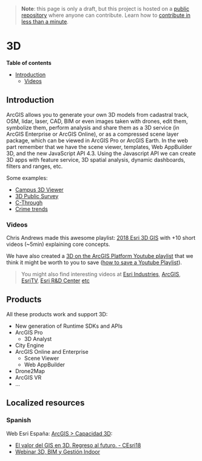 > **Note**: this page is only a draft, but this project is hosted on a [public repository](https://github.com/hhkaos/awesome-arcgis) where anyone can contribute. Learn how to [contribute in less than a minute](https://github.com/hhkaos/awesome-arcgis/blob/master/CONTRIBUTING.md#contributions).

# 3D

<!-- START doctoc generated TOC please keep comment here to allow auto update -->
<!-- DON'T EDIT THIS SECTION, INSTEAD RE-RUN doctoc TO UPDATE -->
**Table of contents**

- [Introduction](#introduction)
  - [Videos](#videos)

<!-- END doctoc generated TOC please keep comment here to allow auto update -->

## Introduction

ArcGIS allows you to generate your own 3D models from cadastral track, OSM, lidar, laser, CAD, BIM or even images taken with drones, edit them, symbolize them, perform analysis and share them as a 3D service (in ArcGIS Enterprise or ArcGIS Online), or as a compressed scene layer package, which can be viewed in ArcGIS Pro or ArcGIS Earth. In the web part remember that we have the scene viewer, templates, Web AppBuilder 3D, and the new JavaScript API 4.3. Using the Javascript API we can create 3D apps with feature service, 3D spatial analysis, dynamic dashboards, filters and ranges, etc.

Some examples:

* [Campus 3D Viewer](http://3dcampus.arcgis.com/EsriCampusViewer2017/)
* [3D Public Survey](http://tryitlive.arcgis.com/3DPublicSurvey/)
* [C-Through](https://www.youtube.com/watch?v=KGClZF3Gcss&feature=youtu.be)
* [Crime trends](http://coolmaps.esri.com/#14)


### Videos

Chris Andrews made this awesome playlist: [2018 Esri 3D GIS](https://www.youtube.com/playlist?list=PLWiaaHW6vXUouu5ycjuEIfKhO615mesjY) with +10 short videos (~5min) explaining core concepts.

We have also created a [3D on the ArcGIS Platform Youtube playlist](https://www.youtube.com/playlist?list=PLahIW2YFPQd4s3rJUwILIM8aAGENsyN9M) that we think it might be worth to you to save ([how to save a Youtube Playlist](../../../assets/SavePlaylist.gif)).

> You might also find interesting videos at [Esri Industries](https://www.youtube.com/channel/UCZTiOg3n0pqUDSatq7mS2PA/search?query="TOPIC"), [ArcGIS](https://www.youtube.com/channel/UCgGDPs8cte-VLJbgpaK4GPw/search?query="TOPIC"), [EsriTV](https://www.youtube.com/user/esritv/search?query="TOPIC"), [Esri R&D Center](https://www.youtube.com/user/esripdx/search?query="TOPIC") [etc](https://esri-es.github.io/awesome-arcgis/esri/#youtube-channels)

## Products

All these products work and support 3D:

* New generation of Runtime SDKs and APIs
* ArcGIS Pro
    * 3D Analyst
* City Engine
* ArcGIS Online and Enterprise
    * Scene Viewer
    * Web AppBuilder
* Drone2Map
* ArcGIS VR
* ...

## Localized resources

### Spanish

Web Esri España: [ArcGIS > Capacidad 3D](https://www.esri.es/capacidad/3d/):

* [El valor del GIS en 3D. Regreso al futuro. - CEsri18](https://www.youtube.com/watch?v=fxG1Y3TUIeg)
* [Webinar 3D, BIM y Gestión Indoor](https://www.youtube.com/watch?v=-PzdMRk7n80)
